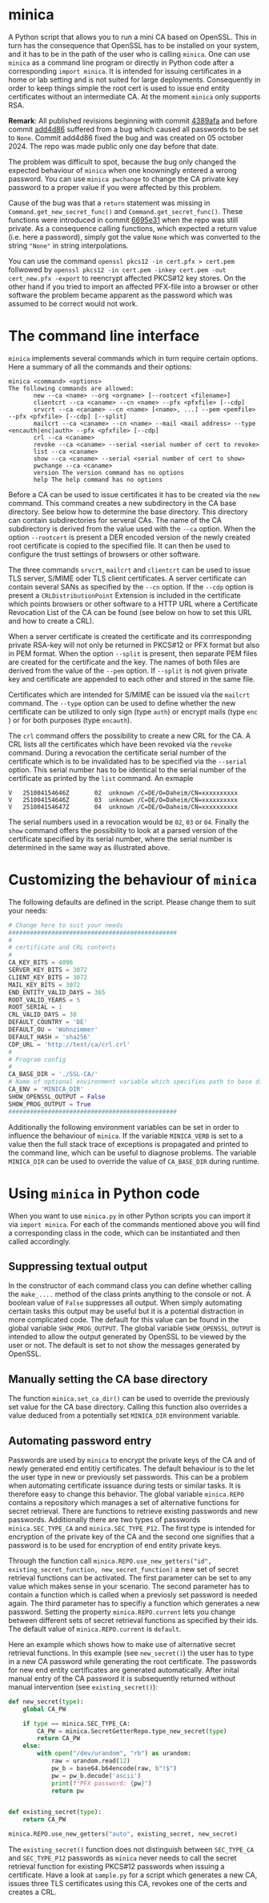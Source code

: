 # minica

A Python script that allows you to run a mini CA based on OpenSSL. This in turn has the consequence
that OpenSSL has to be installed  on your system, and it has to be in the path of the user who is calling `minica`.
One can use `minica` as a command line program or directly in Python code after a corresponding `import minica`. 
It is intended for issuing certificates in a home or lab setting and is not suited for large deployments.
Consequently in order to keep things simple the root cert is used to issue end entity certificates without 
an intermediate CA. At the moment `minica` only supports RSA.

**Remark**: All published revisions beginning with commit [4389afa](https://github.com/rmsk2/minica/commit/4389afabbf7a307b7d027ebfe10dbbb25fb8813a) 
and before commit [add4d86](https://github.com/rmsk2/minica/commit/add4d866446674f0aad28cd522888bd10aedc827) 
suffered from a bug which caused all passwords to be set to `None`. Commit add4d86 fixed the bug and was created on 05 october 2024. The repo 
was made public only one day before that date.

The problem was difficult to spot, because the bug only changed the expected behaviour of `minica` when one knowningly entered a wrong 
password. You can use `minica pwchange` to change the CA private key password to a proper value if you were affected by this problem. 

Cause of the bug was that a `return` statement was missing in `Command.get_new_secret_func()` and `Command.get_secret_func()`. These
functions were introduced in commit [6695e31](https://github.com/rmsk2/minica/commit/6695e31044862a7acba72233101215b2f5d282f7) when
the repo was still private. As a consequence calling functions, which expected a return value (i.e. here a password), simply got the value 
`None` which was converted to the string `"None"` in string interpolations. 

You can use the command `openssl pkcs12 -in cert.pfx > cert.pem` follwowed by 
`openssl pkcs12 -in cert.pem -inkey cert.pem -out cert_new.pfx -export` to reencrypt affected PKCS#12 key stores. On the other hand 
if you tried to import an affected PFX-file into a browser or other software the problem became apparent as the password which
was assumed to be correct would not work.

# The command line interface

`minica` implements several commands which in turn require certain options. Here a summary of all the commands and
their options:

```
minica <command> <options>
The following commands are allowed:
       new --ca <name> --org <orgname> [--rootcert <filename>]
       clientcrt --ca <caname> --cn <name> --pfx <pfxfile> [--cdp]
       srvcrt --ca <caname> --cn <name> [<name>, ...] --pem <pemfile> --pfx <pfxfile> [--cdp] [--split]
       mailcrt --ca <caname> --cn <name> --mail <mail address> --type <encauth|enc|auth> --pfx <pfxfile> [--cdp]
       crl --ca <caname>
       revoke --ca <caname> --serial <serial number of cert to revoke>
       list --ca <caname>
       show --ca <caname> --serial <serial number of cert to show>
       pwchange --ca <caname>
       version The version command has no options
       help The help command has no options
```

Before a CA can be used to issue certificates it has to be created via the `new` command. This command creates a 
new subdirectory in  the CA base directory. See below how to determine the base directory. This directory can
contain subdirectories for serveral CAs. The name of the CA subdirectory is derived from the value used with
the `--ca` option. When the option `--rootcert` is present a DER encoded version of the newly created root certificate 
is copied to the specified file. It can then be used to configure the trust settings of browsers or other software.

The three commands `srvcrt`, `mailcrt` and `clientcrt` can be used to issue TLS server, S/MIME oder TLS client certificates.
A server certificate can contain several SANs as specified by the `--cn` option. If the `--cdp` option is present a
`CRLDistributionPoint` Extension is included in the certificate which points browsers or other software to a HTTP URL 
where a Certificate Revocation List of the CA can be found (see below on how to set this URL and how to create a CRL). 

When a server certificate is created the certificate and its corrresponding private RSA-key will not only be
returned in PKCS#12 or PFX format but also in PEM format. When the option `--split` is present, then separate
PEM files are created for the certificate and the key. The names of both files are derived from the value of the `--pem`
option. If `--split` is not given private key and certificate are appended to each other and stored in the same file.

Certificates which are intended for S/MIME can be issued via the `mailcrt` command. The `--type` option can be used to define
whether the new certificate can be utilized to only sign (type `auth`) or encrypt mails (type `enc` ) or for both
purposes (type `encauth`).

The `crl` command offers the possibility to create a new CRL for the CA. A CRL lists all the certificates which have been
revoked via the `revoke` command. During a revocation the certificate serial number of the certificate which is to be
invalidated has to be specified via the `--serial` option. This serial number has to be identical to the serial number 
of the certificate as printed by the `list` command. An exmaple

```
V	251004154646Z		02	unknown	/C=DE/O=Daheim/CN=xxxxxxxxxx
V	251004154646Z		03	unknown	/C=DE/O=Daheim/CN=xxxxxxxxxx
V	251004154647Z		04	unknown	/C=DE/O=Daheim/CN=xxxxxxxxxx
```

The serial numbers used in a revocation would be `02`, `03` or `04`. Finally the `show` command offers the possibility 
to look at a parsed version of the certificate specified by its serial number, where the serial number is determined in 
the same way as illustrated above.

# Customizing the behaviour of `minica`

The following defaults are defined in the script. Please change them to suit your needs:

```py
# Change here to suit your needs
###############################################
#
# certificate and CRL contents
#
CA_KEY_BITS = 4096
SERVER_KEY_BITS = 3072
CLIENT_KEY_BITS = 3072
MAIL_KEY_BITS = 3072
END_ENTITY_VALID_DAYS = 365
ROOT_VALID_YEARS = 5
ROOT_SERIAL = 1
CRL_VALID_DAYS = 30
DEFAULT_COUNTRY = 'DE'
DEFAULT_OU = 'Wohnzimmer'
DEFAULT_HASH = 'sha256'
CDP_URL = 'http://test/ca/crl.crl'
#
# Program config
#
CA_BASE_DIR = './SSL-CA/'
# Name of optional environment variable which specifies path to base dir if set
CA_ENV = 'MINICA_DIR'
SHOW_OPENSSL_OUTPUT = False
SHOW_PROG_OUTPUT = True
###############################################
```

Additionally the following environment variables can be set in order to influence the behaviour of `minica`. If the variable
`MINICA_VERB` is set to a value then the full stack trace of exceptions is propagated and printed to the command line, which
can be useful to diagnose problems. The variable `MINICA_DIR` can be used to override the value of `CA_BASE_DIR` during 
runtime.

# Using `minica` in Python code

When you want to use `minica.py` in other Python scripts you can import it via `import minica`. For each of the commands mentioned
above you will find a corresponding class in the code, which can be instantiated and then called accordingly. 

## Suppressing textual output

In the constructor of each command class you can define whether calling the `make_....`  method of the class prints anything to the console
or not. A boolean value of `False` suppresses all output. When simply automating certain tasks this output may be useful but it is a potential
distraction in more complicated code. The default for this value can be found in the global variable `SHOW_PROG_OUTPUT`. The global variable
`SHOW_OPENSSL_OUTPUT` is intended to allow the output generated by OpenSSL to be viewed by the user or not. The default is set to not 
show the messages generated by OpenSSL.

## Manually setting the CA base directory

The function `minica.set_ca_dir()` can be used to override the previously set value for the CA base directory. Calling this function
also overrides a value deduced from a potentially set `MINICA_DIR` environment variable.

## Automating password entry

Passwords are used by `minica` to encrypt the private keys of the CA and of newly generated end entitiy certificates. The default
behaviour is to the let the user type in new or previously set passwords. This can be a problem when automating certificate issuance
during tests or similar tasks. It is therefore easy to change this behavior. The global variable `minica.REPO` contains a repository which
manages a set of alternative functions for secret retrieval. There are functions to retrieve existing passwords and new passwords.
Additionally there are two types of passwords `minica.SEC_TYPE_CA` and `minica.SEC_TYPE_P12`. The first type is intended 
for encryption of the private key of the CA and the second one signifies that a password is to be used for encryption of end entity private
keys.

Through the function call `minica.REPO.use_new_getters("id", existing_secret_function, new_secret_function)` a new set of secret retrieval
functions can be activated. The first parameter can be set to any value which makes sense in your scenario. The second parameter has to contain
a function which is called when a previosly set password is needed again. The third parameter has to specifiy a function which generates
a new password. Setting the property  `minica.REPO.current` lets you change between different sets of secret retrieval functions as
specified by their ids. The default value of `minica.REPO.current` is `default`.

Here an example which shows how to make use of alternative secret retrieval functions. In this example (see `new_secret()`) the user has to 
type in a new CA password while generating the root certificate. The passwords for new end entity certificates are generated automatically. 
After inital manual entry of the CA password it is subsequently returned without manual intervention (see `existing_secret()`):

```py
def new_secret(type):
    global CA_PW

    if type == minica.SEC_TYPE_CA:
        CA_PW = minica.SecretGetterRepo.type_new_secret(type)
        return CA_PW
    else:
        with open("/dev/urandom", "rb") as urandom:
            raw = urandom.read(12)
            pw_b = base64.b64encode(raw, b"!$")
            pw = pw_b.decode('ascii')
            print(f"PFX password: {pw}")
            return pw


def existing_secret(type):
    return CA_PW

minica.REPO.use_new_getters("auto", existing_secret, new_secret)
```

The `existing_secret()` function does not distinguish between `SEC_TYPE_CA` and `SEC_TYPE_P12` passwords as `minica` never needs to call the 
secret retrieval function for existing PKCS#12 passwords when issuing a certificate. Have a look at `sample.py` for a script which generates
a new CA, issues three TLS certificates using this CA, revokes one of the certs and creates a CRL.
